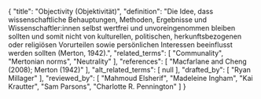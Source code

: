 {
    "title": "Objectivity (Objektivität)",
    "definition": "Die Idee, dass wissenschaftliche Behauptungen, Methoden, Ergebnisse und Wissenschaftler:innen selbst wertfrei und unvoreingenommen bleiben sollten und somit nicht von kulturellen, politischen, herkunftsbezogenen oder religiösen Vorurteilen sowie persönlichen Interessen beeinflusst werden sollten (Merton, 1942).",
    "related_terms": [
        "Communality",
        "Mertonian norms",
        "Neutrality"
    ],
    "references": [
        "Macfarlane and Cheng (2008); Merton (1942)"
    ],
    "alt_related_terms": [
        null
    ],
    "drafted_by": [
        "Ryan Millager"
    ],
    "reviewed_by": [
        "Mahmoud Elsherif",
        "Madeleine Ingham",
        "Kai Krautter",
        "Sam Parsons",
        "Charlotte R. Pennington"
    ]
}